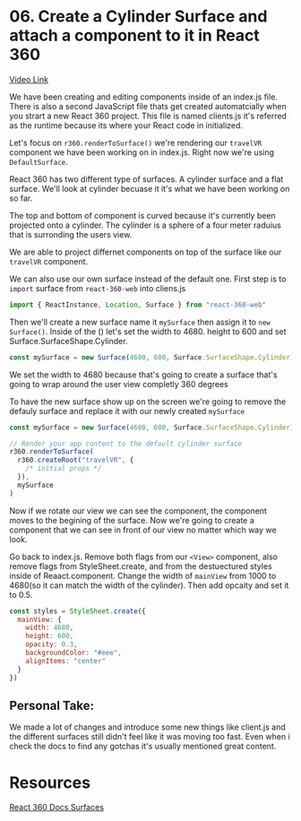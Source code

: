 # 06. Create a Cylinder Surface and attach a component to it in React 360

[Video Link](https://egghead.io/lessons/react-create-a-cylinder-surface-and-attach-a-component-to-it-in-react-360)

We have been creating and editing components inside of an index.js file. There is also a second JavaScript file thats get created automatcially when you strart a new React 360 project. This file is named clients.js it's referred as the runtime because its where your React code in initialized.

Let's focus on ```r360.renderToSurface()``` we're rendering our ```travelVR``` component we have been working on in index.js. Right now we're using ```DefaultSurface```.

React 360 has two different type of surfaces. A cylinder surface and a flat surface. We'll look at cylinder becuase it it's what we have been working on so far.

The top and bottom of component is curved because it's currently been projected onto a cylinder. The cylinder is a sphere of a four meter raduius that is surronding the users view.

We are able to project differnet components on top of the surface like our ```travelVR``` component. 

We can also use our own surface instead of the default one. First step is to ```import``` surface from ```react-360-web``` into cliens.js

```javascript
import { ReactInstance, Location, Surface } from "react-360-web"
```
Then we'll create a new surface name it ```mySurface``` then assign it to ```new Surface()```. Inside of the () let's set the width to 4680. height to 600 and set Surface.SurfaceShape.Cylinder.   

```javascript
const mySurface = new Surface(4680, 600, Surface.SurfaceShape.Cylinder)
```

We set the width to 4680 because that's going to create a surface that's going to wrap around the user view completly 360 degrees

To have the new surface show up on the screen we're going to remove the defauly surface and replace it with our newly created ```mySurface```

```javascript
const mySurface = new Surface(4680, 600, Surface.SurfaceShape.Cylinder)

// Render your app content to the default cylinder surface
r360.renderToSurface(
  r360.createRoot("travelVR", {
    /* initial props */
  }),
  mySurface
)
```

Now if we rotate our view we can see the component, the component moves to the begining of the surface. Now we're going to create a component that we can see in front of our view no matter which way we look.

Go back to index.js. Remove both flags from our ```<View>``` component, also remove flags from StyleSheet.create, and from the destuectured styles inside of Reaact.component. Change the width of ```mainView``` from 1000 to 4680(so it can match the width of the cylinder). Then add opcaity and set it to 0.5.

```javascript
const styles = StyleSheet.create({
  mainView: {
    width: 4680,
    height: 600,
    opacity: 0.3,
    backgroundColor: "#eee",
    alignItems: "center"
  }
})
```

## Personal Take:
We made a lot of changes and introduce some new things like client.js and the different surfaces still didn't feel like it was moving too fast. Even when i check the docs to find any gotchas it's usually mentioned great content.


# Resources
[React 360 Docs Surfaces](https://facebook.github.io/react-360/docs/surfaces.html)